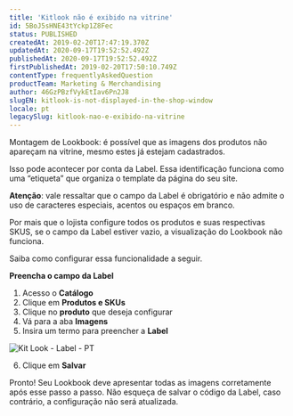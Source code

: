 ```yaml
---
title: 'Kitlook não é exibido na vitrine'
id: 5BoJ5sHNE43tYckp1Z8Fec
status: PUBLISHED
createdAt: 2019-02-20T17:47:19.370Z
updatedAt: 2020-09-17T19:52:52.492Z
publishedAt: 2020-09-17T19:52:52.492Z
firstPublishedAt: 2019-02-20T17:50:10.749Z
contentType: frequentlyAskedQuestion
productTeam: Marketing & Merchandising
author: 46GzPBzfVykEtIav6Pn2J8
slugEN: kitlook-is-not-displayed-in-the-shop-window
locale: pt
legacySlug: kitlook-nao-e-exibido-na-vitrine
---
```


Montagem de Lookbook: é possível que as imagens dos produtos não apareçam na vitrine, mesmo estes já estejam cadastrados.  

Isso pode acontecer por conta da Label. Essa identificação funciona como uma “etiqueta” que organiza o template da página do seu site. 

__Atenção__: vale ressaltar que o campo da Label é obrigatório e não admite o uso de caracteres especiais, acentos ou espaços em branco. 

Por mais que o lojista configure todos os produtos e suas respectivas SKUS, se o campo da Label estiver vazio, a visualização do Lookbook não funciona.

Saiba como configurar essa funcionalidade a seguir.

__Preencha o campo da Label__

1. Acesso o  __Catálogo__
2. Clique em __Produtos e SKUs__
3. Clique no __produto__ que deseja configurar
4. Vá para a aba __Imagens__
5. Insira um termo para preencher a __Label__

  ![Kit Look - Label - PT](https://images.ctfassets.net/alneenqid6w5/7FR879Lzl3eEDmAHiBV0TV/ba398076f25a3f1bc85df073e0e571c4/7FR879Lzl3eEDmAHiBV0TV_pt.png)

6. Clique em __Salvar__

Pronto! Seu Lookbook deve apresentar todas as imagens corretamente após esse passo a passo. Não esqueça de salvar o código da Label, caso contrário, a configuração não será atualizada.
